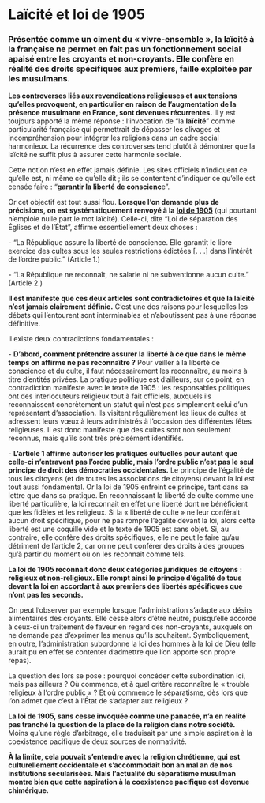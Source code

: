 # Laïcité et loi de 1905

### Présentée comme un ciment du « vivre-ensemble », la laïcité à la française ne permet en fait pas un fonctionnement social apaisé entre les croyants et non-croyants. Elle confère en réalité des droits spécifiques aux premiers, faille exploitée par les musulmans.

**Les controverses liés aux revendications religieuses et aux tensions qu’elles provoquent, en particulier en raison de l’augmentation de la présence musulmane en France, sont devenues récurrentes.** Il y est toujours apporté la même réponse : l’invocation de “la **laïcité**” comme particularité française qui permettrait de dépasser les clivages et incompréhension pour intégrer les religions dans un cadre social harmonieux. La récurrence des controverses tend plutôt à démontrer que la laïcité ne suffit plus à assurer cette harmonie sociale.

Cette notion n’est en effet jamais définie. Les sites officiels n’indiquent ce qu’elle est, ni même ce qu’elle dit ; ils se contentent d’indiquer ce qu’elle est censée faire : “**garantir la liberté de conscienc**e”.

Or cet objectif est tout aussi flou. **Lorsque l’on demande plus de précisions, on est systématiquement renvoyé à la** [**loi de 1905**](https://www.legifrance.gouv.fr/loda/id/LEGISCTA000006085397) (qui pourtant n’emploie nulle part le mot laïcité). Celle-ci, dite “Loi de séparation des Églises et de l’État”, affirme essentiellement deux choses :

\-        “La République assure la liberté de conscience. Elle garantit le libre exercice des cultes sous les seules restrictions édictées \[. . .] dans l’intérêt de l’ordre public.” (Article 1.)

\-        “La République ne reconnaît, ne salarie ni ne subventionne aucun culte.” (Article 2.)

**Il est manifeste que ces deux articles sont contradictoires et que la laïcité n’est jamais clairement définie.** C’est une des raisons pour lesquelles les débats qui l’entourent sont interminables et n’aboutissent pas à une réponse définitive.

Il existe deux contradictions fondamentales :

\-        **D’abord, comment prétendre assurer la liberté à ce que dans le même temps on affirme ne pas reconnaître ?** Pour veiller à la liberté de conscience et du culte, il faut nécessairement les reconnaître, au moins à titre d’entités privées. La pratique politique est d’ailleurs, sur ce point, en contradiction manifeste avec le texte de 1905 : les responsables politiques ont des interlocuteurs religieux tout à fait officiels, auxquels ils reconnaissent concrètement un statut qui n’est pas simplement celui d’un représentant d’association. Ils visitent régulièrement les lieux de cultes et adressent leurs vœux à leurs administrés à l’occasion des différentes fêtes religieuses. Il est donc manifeste que des cultes sont non seulement reconnus, mais qu’ils sont très précisément identifiés.

\-        **L’article 1 affirme autoriser les pratiques cultuelles pour autant que celle-ci n’entravent pas l’ordre public, mais l’ordre public n’est pas le seul principe de droit des démocraties occidentales.** Le principe de l’égalité de tous les citoyens (et de toutes les associations de citoyens) devant la loi est tout aussi fondamental. Or la loi de 1905 enfreint ce principe, tant dans sa lettre que dans sa pratique. En reconnaissant la liberté de culte comme une liberté particulière, la loi reconnait en effet une liberté dont ne bénéficient que les fidèles et les religieux. Si la « liberté de culte » ne leur conférait aucun droit spécifique, pour ne pas rompre l’égalité devant la loi, alors cette liberté est une coquille vide et le texte de 1905 est sans objet. Si, au contraire, elle confère des droits spécifiques, elle ne peut le faire qu’au détriment de l’article 2, car on ne peut conférer des droits à des groupes qu’à partir du moment où on les reconnait comme tels.

**La loi de 1905 reconnait donc deux catégories juridiques de citoyens : religieux et non-religieux. Elle rompt ainsi le principe d’égalité de tous devant la loi en accordant à aux premiers des libertés spécifiques que n’ont pas les seconds.**

On peut l’observer par exemple lorsque l’administration s’adapte aux désirs alimentaires des croyants. Elle cesse alors d’être neutre, puisqu’elle accorde à ceux-ci un traitement de faveur en regard des non-croyants, auxquels on ne demande pas d’exprimer les menus qu’ils souhaitent. Symboliquement, en outre, l’administration subordonne la loi des hommes à la loi de Dieu (elle aurait pu en effet se contenter d’admettre que l’on apporte son propre repas).

La question dès lors se pose : pourquoi concéder cette subordination ici, mais pas ailleurs ? Où commence, et à quel critère reconnaître le « trouble religieux à l’ordre public » ? Et où commence le séparatisme, dès lors que l’on admet que c’est à l’État de s’adapter aux religieux ?

**La loi de 1905, sans cesse invoquée comme une panacée, n’a en réalité pas tranché la question de la place de la religion dans notre société.** Moins qu’une règle d’arbitrage, elle traduisait par une simple aspiration à la coexistence pacifique de deux sources de normativité.

**À la limite, cela pouvait s’entendre avec la religion chrétienne, qui est culturellement occidentale et s’accommodait bon an mal an de nos institutions sécularisées. Mais l’actualité du séparatisme musulman montre bien que cette aspiration à la coexistence pacifique est devenue chimérique.**
